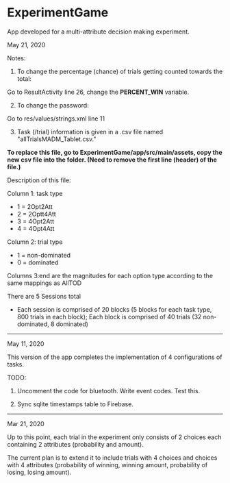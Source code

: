 # ExperimentGame

App developed for a multi-attribute decision making experiment.

May 21, 2020

Notes:

1. To change the percentage (chance) of trials getting counted towards the total:

Go to ResultActivity line 26, change the **PERCENT_WIN** variable.

2. To change the password:

Go to res/values/strings.xml line 11

3. Task (/trial) information is given in a .csv file named "allTrialsMADM_Tablet.csv."

**To replace this file, go to ExperimentGame/app/src/main/assets, copy the new csv file into the folder. (Need to remove the first line (header) of the file.)**

Description of this file:

Column 1: task type
* 1 = 2Opt2Att
* 2 = 2Optt4Att
* 3 = 4Opt2Att
* 4 = 4Opt4Att
	
Column 2: trial type
* 1 = non-dominated
* 0 = dominated
	
Columns 3:end are the magnitudes for each option type according to the same mappings as AllTOD

There are 5 Sessions total
* Each session is comprised of 20 blocks (5 blocks for each task type, 800 trials in each block); Each block is comprised of 40 trials (32 non-dominated, 8 dominated)



------------------------------

May 11, 2020

This version of the app completes the implementation of 4 configurations of tasks.

TODO:

1. Uncomment the code for bluetooth. Write event codes. Test this.

2. Sync sqlite timestamps table to Firebase.


-----------
Mar 21, 2020

Up to this point, each trial in the experiment only consists of 2 choices each containing 2 attributes (probability and amount).

The current plan is to extend it to include trials with 4 choices and choices with 4 attributes (probability of winning, winning amount, probability of losing, losing amount).

